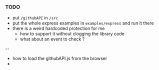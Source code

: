 ### TODO
* put ```/githubAPI``` in ```/src```
* put the whole express examples in ```examples/express``` and run it there
* there is a weird hardcoded protection for me
  - how to support it without clogging the library code
  - what about an event to check ?

--

* how to load the githubAPI.js from the browser
* 
